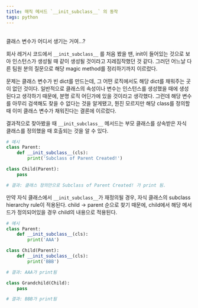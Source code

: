 ```yaml
---
title: 매직 메서드 `__init_subclass__` 의 동작
tags: python
---
```


<br/>
클래스 변수가 어디서 생기는 거여...? <br/>
<!--more-->

회사 레거시 코드에서 `__init_subclass__` 를 처음 봤을 땐, init이 들어있는 것으로 보아 인스턴스가 생성될 때 같이 생성될 것이라고 지레짐작했던 것 같다.
그러던 어느날 다른 팀원 분의 질문으로 해당 magic method를 정리하기까지 이르렀다.

문제는 클래스 변수가 빈 dict를 만드는데, 그 어떤 로직에서도 해당 dict를 채워주는 곳이 없던 것이다.
일반적으로 클래스의 속성이나 변수는 인스턴스를 생성했을 때에 생성된다고 생각하기 때문에, 분명 로직 어딘가에 있을 것이라고 생각했다.
그런데 해당 변수를 아무리 검색해도 찾을 수 없다는 것을 알게됐고, 뭔진 모르지만 해당 class를 정의할 때 이미 클래스 변수가 채워진다는 결론에 이르렀다.

결과적으로 찾아봤을 때 `__init_subclass__` 메서드는 부모 클래스를 상속받은 자식 클래스를 정의했을 때 호출되는 것을 알 수 있다.


```python
# 예시
class Parent:
    def __init_subclass__(cls):
        print('Subclass of Parent Created!')

class Child(Parent):
    pass

# 결과: 클래스 정의만으로 Subclass of Parent Created! 가 print 됨.

```

만약 자식 클래스에서 `__init_subclass__`가 재정의될 경우, 자식 클래스의 subclass hierarchy rule이 적용된다.
child -> parent 순으로 찾기 때문에, child에서 해당 메서드가 정의되어있을 경우 child의 내용으로 적용된다.


```python
# 예시
class Parent:
    def __init_subclass__(cls):
        print('AAA')

class Child(Parent):
    def __init_subclass__(cls):
        print('BBB')

# 결과: AAA가 print됨

class Grandchild(Child):
    pass

# 결과: BBB가 print됨

```
